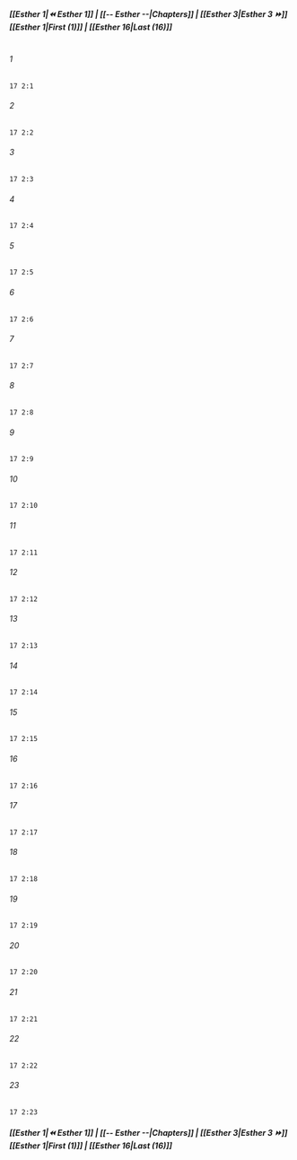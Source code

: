 
##### **[[Esther 1|⏪ Esther 1]] | [[-- Esther --|Chapters]] | [[Esther 3|Esther 3 ⏩]]**<br>**[[Esther 1|First (1)]] | [[Esther 16|Last (16)]]**<br><br>

###### 1
``` verse
17 2:1
```
###### 2
``` verse
17 2:2
```
###### 3
``` verse
17 2:3
```
###### 4
``` verse
17 2:4
```
###### 5
``` verse
17 2:5
```
###### 6
``` verse
17 2:6
```
###### 7
``` verse
17 2:7
```
###### 8
``` verse
17 2:8
```
###### 9
``` verse
17 2:9
```
###### 10
``` verse
17 2:10
```
###### 11
``` verse
17 2:11
```
###### 12
``` verse
17 2:12
```
###### 13
``` verse
17 2:13
```
###### 14
``` verse
17 2:14
```
###### 15
``` verse
17 2:15
```
###### 16
``` verse
17 2:16
```
###### 17
``` verse
17 2:17
```
###### 18
``` verse
17 2:18
```
###### 19
``` verse
17 2:19
```
###### 20
``` verse
17 2:20
```
###### 21
``` verse
17 2:21
```
###### 22
``` verse
17 2:22
```
###### 23
``` verse
17 2:23
```

##### **[[Esther 1|⏪ Esther 1]] | [[-- Esther --|Chapters]] | [[Esther 3|Esther 3 ⏩]]**<br>**[[Esther 1|First (1)]] | [[Esther 16|Last (16)]]**
